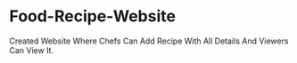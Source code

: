 # Food-Recipe-Website
Created Website Where Chefs Can Add Recipe With All Details And Viewers Can View It.
